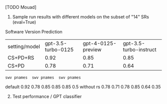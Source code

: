 [TODO Mouad]
1. Sample run results with different models on the subset of "14" SRs (eval=True)

<table>
<tr> Software Version Prediction </tr>
<tr>
<td>setting/model</td>
<td>gpt-3.5-turbo-0125</td>
<td>gpt-4-0125-preview</td>
<td>gpt-3.5-turbo-instruct</td>
</tr>
<tr>
<td>CS+PD+RS</td>
<td>0.92</td>
<td>0.85</td>
<td>0.85</td>
</tr>
<tr>
<td>CS+PD</td>
<td>0.78</td>
<td>0.71</td>
<td>0.64</td>
</tr>

</table>
	
	swv	pnames	swv	pnames	swv	pnames
default	0.92	0.78	0.85	0.85	0.85	0.5
without rs	0.78	0.71	0.78	0.85	0.64	0.35





2. Test performance / GPT classifier






